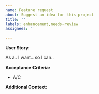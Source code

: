 ```yaml
---
name: Feature request
about: Suggest an idea for this project
title: ''
labels: enhancement,needs-review 
assignees: ''

---
```


**User Story:**

As a.. I want.. so I can..


**Acceptance Criteria:**

* A/C


**Additional Context:**
